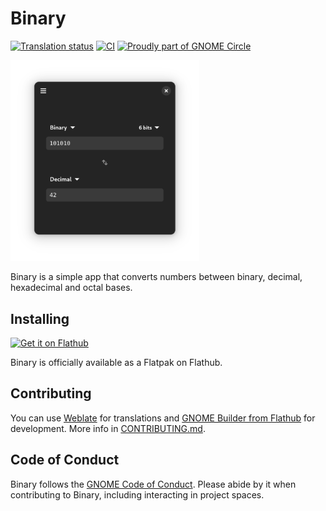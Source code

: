 # Binary

[![Translation status](https://hosted.weblate.org/widget/binary/binary-app/svg-badge.svg)](https://hosted.weblate.org/engage/binary/)
[![CI](https://github.com/fizzyizzy05/binary/actions/workflows/ci.yml/badge.svg)](https://github.com/fizzyizzy05/binary/actions/workflows/ci.yml)
[![Proudly part of GNOME Circle](https://circle.gnome.org/assets/button/badge.svg)](https://circle.gnome.org)

<picture>
    <source srcset="img/binary-101010-decimal-42.png" media="(prefers-color-scheme: light)"/>
    <img src="img/binary-101010-decimal-42-dark.png" alt="A screenshot of the Binary app converting 101010 in Binary to 42 in Decimal." style="width: 60%;">
</picture>

Binary is a simple app that converts numbers between binary, decimal, hexadecimal and octal bases.
## Installing
<a href='https://flathub.org/apps/io.github.fizzyizzy05.binary'>
    <img width='240' alt='Get it on Flathub' src='https://flathub.org/api/badge?locale=en'/>
</a>

Binary is officially available as a Flatpak on Flathub. 

## Contributing
You can use [Weblate](https://hosted.weblate.org/engage/binary/) for translations and [GNOME Builder from Flathub](https://flathub.org/apps/org.gnome.Builder) for development. More info in [CONTRIBUTING.md](CONTRIBUTING.md).

## Code of Conduct
Binary follows the [GNOME Code of Conduct](https://wiki.gnome.org/Foundation/CodeOfConduct). Please abide by it when contributing to Binary, including interacting in project spaces.

